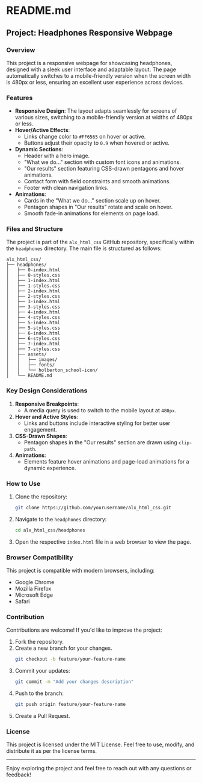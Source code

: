 # README.md

## Project: Headphones Responsive Webpage

### Overview
This project is a responsive webpage for showcasing headphones, designed with a sleek user interface and adaptable layout. The page automatically switches to a mobile-friendly version when the screen width is 480px or less, ensuring an excellent user experience across devices.

### Features
- **Responsive Design**: The layout adapts seamlessly for screens of various sizes, switching to a mobile-friendly version at widths of 480px or less.
- **Hover/Active Effects**:
  - Links change color to `#FF6565` on hover or active.
  - Buttons adjust their opacity to `0.9` when hovered or active.
- **Dynamic Sections**:
  - Header with a hero image.
  - "What we do..." section with custom font icons and animations.
  - "Our results" section featuring CSS-drawn pentagons and hover animations.
  - Contact form with field constraints and smooth animations.
  - Footer with clean navigation links.
- **Animations**:
  - Cards in the "What we do..." section scale up on hover.
  - Pentagon shapes in "Our results" rotate and scale on hover.
  - Smooth fade-in animations for elements on page load.

### Files and Structure
The project is part of the `alx_html_css` GitHub repository, specifically within the `headphones` directory. The main file is structured as follows:

```
alx_html_css/
├── headphones/
│   ├── 0-index.html
│   ├── 0-styles.css
│   ├── 1-index.html
│   ├── 1-styles.css
│   ├── 2-index.html
│   ├── 2-styles.css
│   ├── 3-index.html
│   ├── 3-styles.css
│   ├── 4-index.html
│   ├── 4-styles.css
│   ├── 5-index.html
│   ├── 5-styles.css
│   ├── 6-index.html
│   ├── 6-styles.css
│   ├── 7-index.html
│   ├── 7-styles.css
│   ├── assets/
│   │   ├── images/
│   │   ├── fonts/
│   │   └── holberton_school-icon/
│   └── README.md
```

### Key Design Considerations
1. **Responsive Breakpoints**:
   - A media query is used to switch to the mobile layout at `480px`.
2. **Hover and Active Styles**:
   - Links and buttons include interactive styling for better user engagement.
3. **CSS-Drawn Shapes**:
   - Pentagon shapes in the "Our results" section are drawn using `clip-path`.
4. **Animations**:
   - Elements feature hover animations and page-load animations for a dynamic experience.

### How to Use
1. Clone the repository:
   ```bash
   git clone https://github.com/yourusername/alx_html_css.git
   ```
2. Navigate to the `headphones` directory:
   ```bash
   cd alx_html_css/headphones
   ```
3. Open the respective `index.html` file in a web browser to view the page.

### Browser Compatibility
This project is compatible with modern browsers, including:
- Google Chrome
- Mozilla Firefox
- Microsoft Edge
- Safari

### Contribution
Contributions are welcome! If you'd like to improve the project:
1. Fork the repository.
2. Create a new branch for your changes.
   ```bash
   git checkout -b feature/your-feature-name
   ```
3. Commit your updates:
   ```bash
   git commit -m "Add your changes description"
   ```
4. Push to the branch:
   ```bash
   git push origin feature/your-feature-name
   ```
5. Create a Pull Request.

### License
This project is licensed under the MIT License. Feel free to use, modify, and distribute it as per the license terms.

---

Enjoy exploring the project and feel free to reach out with any questions or feedback!

